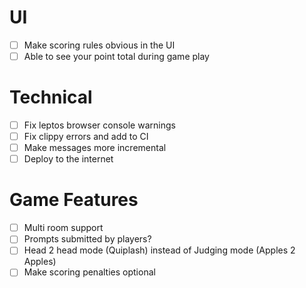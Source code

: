 # UI
- [ ] Make scoring rules obvious in the UI
- [ ] Able to see your point total during game play

# Technical
- [ ] Fix leptos browser console warnings
- [ ] Fix clippy errors and add to CI
- [ ] Make messages more incremental
- [ ] Deploy to the internet

# Game Features
- [ ] Multi room support
- [ ] Prompts submitted by players?
- [ ] Head 2 head mode (Quiplash) instead of Judging mode (Apples 2 Apples)
- [ ] Make scoring penalties optional
